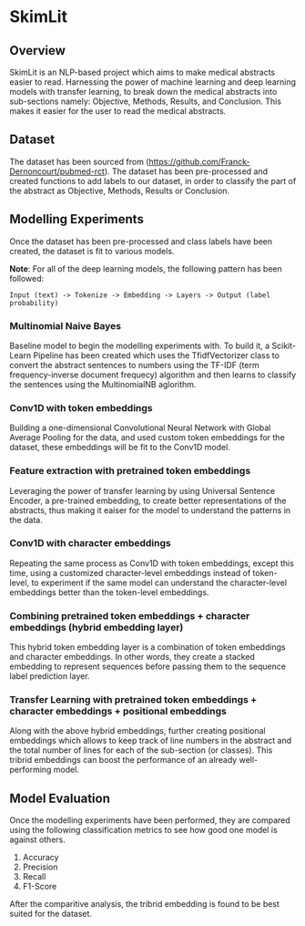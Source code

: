 # SkimLit

## Overview
SkimLit is an NLP-based project which aims to make medical abstracts easier to read. Harnessing the power of machine learning and deep learning models with transfer learning, to break down the medical abstracts into sub-sections namely: Objective, Methods, Results, and Conclusion. This makes it easier for the user to read the medical abstracts.

## Dataset
The dataset has been sourced from (https://github.com/Franck-Dernoncourt/pubmed-rct). The dataset has been pre-processed and created functions to add labels to our dataset, in order to classify the part of the abstract as Objective, Methods, Results or Conclusion.

## Modelling Experiments
Once the dataset has been pre-processed and class labels have been created, the dataset is fit to various models.

**Note**: For all of the deep learning models, the following pattern has been followed:

    Input (text) -> Tokenize -> Embedding -> Layers -> Output (label probability)


### Multinomial Naive Bayes
Baseline model to begin the modelling experiments with. To build it, a Scikit-Learn Pipeline has been created which uses the TfidfVectorizer class to convert the abstract sentences to numbers using the TF-IDF (term frequency-inverse document frequecy) algorithm and then learns to classify the sentences using the MultinomialNB aglorithm.


### Conv1D with token embeddings
Building a one-dimensional Convolutional Neural Network with Global Average Pooling for the data, and used custom token embeddings for the dataset, these embeddings will be fit to the Conv1D model. 

### Feature extraction with pretrained token embeddings
Leveraging the power of transfer learning by using Universal Sentence Encoder, a pre-trained embedding, to create better representations of the abstracts, thus making it eaiser for the model to understand the patterns in the data.

### Conv1D with character embeddings
Repeating the same process as Conv1D with token embeddings, except this time, using a customized character-level embeddings instead of token-level, to experiment if the same model can understand the character-level embeddings better than the token-level embeddings.

### Combining pretrained token embeddings + character embeddings (hybrid embedding layer)
This hybrid token embedding layer is a combination of token embeddings and character embeddings. In other words, they create a stacked embedding to represent sequences before passing them to the sequence label prediction layer.

### Transfer Learning with pretrained token embeddings + character embeddings + positional embeddings
Along with the above hybrid embeddings, further creating positional embeddings which allows to keep track of line numbers in the abstract and the total number of lines for each of the sub-section (or classes). This tribrid embeddings can boost the performance of an already well-performing model.

## Model Evaluation
Once the modelling experiments have been performed, they are compared using the following classification metrics to see how good one model is against others.
1. Accuracy
2. Precision
3. Recall
4. F1-Score

After the comparitive analysis, the tribrid embedding is found to be best suited for the dataset.
